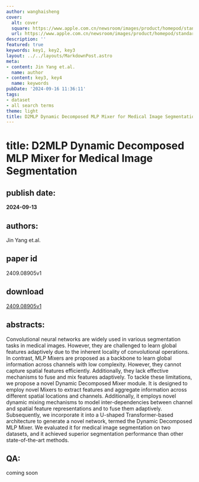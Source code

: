 ```yaml
---
author: wanghaisheng
cover:
  alt: cover
  square: https://www.apple.com.cn/newsroom/images/product/homepod/standard/Apple-HomePod-hero-230118_big.jpg.large_2x.jpg
  url: https://www.apple.com.cn/newsroom/images/product/homepod/standard/Apple-HomePod-hero-230118_big.jpg.large_2x.jpg
description: ''
featured: true
keywords: key1, key2, key3
layout: ../../layouts/MarkdownPost.astro
meta:
- content: Jin Yang et.al.
  name: author
- content: key3, key4
  name: keywords
pubDate: '2024-09-16 11:36:11'
tags:
- dataset
- all search terms
theme: light
title: D2MLP Dynamic Decomposed MLP Mixer for Medical Image Segmentation
---
```


# title: D2MLP Dynamic Decomposed MLP Mixer for Medical Image Segmentation 
## publish date: 
**2024-09-13** 
## authors: 
  Jin Yang et.al. 
## paper id
2409.08905v1
## download
[2409.08905v1](http://arxiv.org/abs/2409.08905v1)
## abstracts:
Convolutional neural networks are widely used in various segmentation tasks in medical images. However, they are challenged to learn global features adaptively due to the inherent locality of convolutional operations. In contrast, MLP Mixers are proposed as a backbone to learn global information across channels with low complexity. However, they cannot capture spatial features efficiently. Additionally, they lack effective mechanisms to fuse and mix features adaptively. To tackle these limitations, we propose a novel Dynamic Decomposed Mixer module. It is designed to employ novel Mixers to extract features and aggregate information across different spatial locations and channels. Additionally, it employs novel dynamic mixing mechanisms to model inter-dependencies between channel and spatial feature representations and to fuse them adaptively. Subsequently, we incorporate it into a U-shaped Transformer-based architecture to generate a novel network, termed the Dynamic Decomposed MLP Mixer. We evaluated it for medical image segmentation on two datasets, and it achieved superior segmentation performance than other state-of-the-art methods.
## QA:
coming soon
